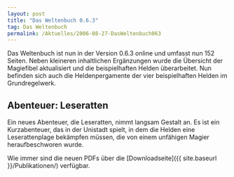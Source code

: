 ```yaml
---
layout: post
title: "Das Weltenbuch 0.6.3"
tag: Das Weltenbuch
permalink: /Aktuelles/2006-08-27-DasWeltenbuch063
---
```



Das Weltenbuch ist nun in der Version 0.6.3 online und umfasst nun 152 Seiten. Neben kleineren inhaltlichen Ergänzungen wurde die Übersicht der Magiefibel aktualisiert und die beispielhaften Helden überarbeitet. Nun befinden sich auch die Heldenpergamente der vier beispielhaften Helden im Grundregelwerk.

## Abenteuer: Leseratten

Ein neues Abenteuer, die Leseratten, nimmt langsam Gestalt an. Es ist ein Kurzabenteuer, das in der Unistadt spielt, in dem die Helden eine Leserattenplage bekämpfen müssen, die von einem unfähigen Magier heraufbeschworen wurde.

Wie immer sind die neuen PDFs über die [Downloadseite]({{ site.baseurl }}/Publikationen/) verfügbar.

